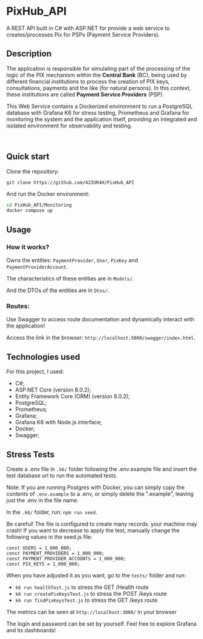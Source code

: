 # PixHub_API

A REST API built in C# with ASP.NET for provide a web service to creates/processes Pix for PSPs (Payment Service Providers).

## Description

The application is responsible for simulating part of the processing of the logic of the PIX mechanism within the **Central Bank** (BC), being used by different financial institutions to process the creation of PIX keys, consultations, payments and the like (for natural persons). In this context, these institutions are called **Payment Service Providers** (PSP).

This Web Service contains a Dockerized environment to run a PostgreSQL database with Grafana K6 for stress testing, Prometheus and Grafana for monitoring the system and the application itself, providing an integrated and isolated environment for observability and testing.

<br />

## Quick start

Clone the repository:

`git clone https://github.com/422UR4H/PixHub_API`

And run the Docker environment:

```bash
cd PixHub_API/Monitoring
docker compose up
```

## Usage

### How it works?

Owns the entities: `PaymentProvider`, `User`, `PixKey` and `PaymentProviderAccount`.

The characteristics of these entities are in `Models/`.

And the DTOs of the entities are in `Dtos/`.

### Routes:

Use Swagger to access route documentation and dynamically interact with the application!

Access the link in the browser: `http://localhost:5000/swagger/index.html`.

## Technologies used

For this project, I used:

- C#;
- ASP.NET Core (version 8.0.2);
- Entity Framework Core (ORM) (version 8.0.2);
- PostgreSQL;
- Prometheus;
- Grafana;
- Grafana K6 with Node.js interface;
- Docker;
- Swagger;

## Stress Tests

Create a .env file in `.k6/` folder following the .env.example file and insert the test database url to run the automated tests.

Note: If you are running Postgres with Docker, you can simply copy the contents of `.env.example` to a .env, or simply delete the ".example", leaving just the .env in the file name.

In the `.k6/` folder, run: `npm run seed`.

Be careful! The file is configured to create many records. your machine may crash!
If you want to decrease to apply the test, manually change the following values in the seed.js file:

```aspx-csharp
const USERS = 1_000_000;
const PAYMENT_PROVIDERS = 1_000_000;
const PAYMENT_PROVIDER_ACCOUNTS = 1_000_000;
const PIX_KEYS = 1_000_000;
```

When you have adjusted it as you want, go to the `tests/` folder and run:

- `k6 run healthTest.js` to stress the GET /Health route
- `k6 run createPixKeysTest.js` to stress the POST /keys route
- `k6 run findPixKeysTest.js` to stress the GET /keys route

The metrics can be seen at `http://localhost:3000/` in your browser

The login and password can be set by yourself. Feel free to explore Grafana and its dashboards!

